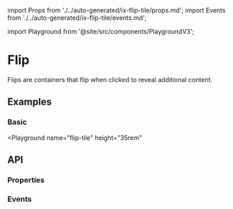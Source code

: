import Props from './../auto-generated/ix-flip-tile/props.md';
import Events from './../auto-generated/ix-flip-tile/events.md';

import Playground from '@site/src/components/PlaygroundV3';

# Flip

<!-- introduction start -->
Flips are containers that flip when clicked to reveal additional content.
<!-- introduction end -->

## Examples

### Basic

<Playground
  name="flip-tile" 
  height="35rem"
  >
</Playground>

## API

### Properties

<Props />

### Events

<Events />
